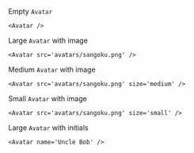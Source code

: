 Empty `Avatar`

    <Avatar />

Large `Avatar` with image

    <Avatar src='avatars/sangoku.png' />

Medium `Avatar` with image

    <Avatar src='avatars/sangoku.png' size='medium' />

Small `Avatar` with image

    <Avatar src='avatars/sangoku.png' size='small' />

Large `Avatar` with initials

    <Avatar name='Uncle Bob' />
